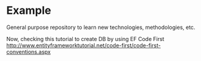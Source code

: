 # Example
General purpose repository to learn new technologies, methodologies, etc.

Now, checking this tutorial to create DB by using EF Code First
http://www.entityframeworktutorial.net/code-first/code-first-conventions.aspx
